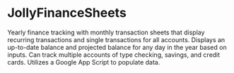 # JollyFinanceSheets
Yearly finance tracking with monthly transaction sheets that display recurring transactions and single transactions for all accounts. Displays an up-to-date balance and projected balance for any day in the year based on inputs. Can track multiple accounts of type checking, savings, and credit cards. Utilizes a Google App Script to populate data.
